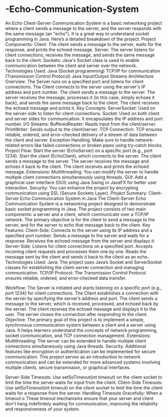 # -Echo-Communication-System

An Echo Client-Server Communication System is a basic networking project where a client sends a message to the server, and the server responds with the same message (an "echo"). It is a great way to understand socket programming in Java. Here’s a detailed breakdown of the project:
Project Components:
Client: The client sends a message to the server, waits for the response, and prints the echoed message.
Server: The server listens for client connections, receives the message, and sends the same message back to the client.
Sockets: Java's Socket class is used to enable communication between the client and server over the network.
Technologies Used:
Java (Socket programming)
TCP/IP for communication (Transmission Control Protocol)
Java Input/Output Streams
Architecture Overview:
The Server runs on a specified port and listens for client connections.
The Client connects to the server using the server's IP address and port number.
The client sends a message to the server.
The server receives the message, processes it (in this case, simply echoes it back), and sends the same message back to the client.
The client receives the echoed message and prints it.
Key Concepts:
ServerSocket: Used on the server-side to listen for client connections.
Socket: Used on both client and server sides for communication. It encapsulates the IP address and port number.
I/O Streams:
BufferedReader: Reads input from the client/server.
PrintWriter: Sends output to the client/server.
TCP Connection: TCP ensures reliable, ordered, and error-checked delivery of a stream of data between the client and server.
Exception Handling: Make sure to handle network-related errors like failed connections or broken pipes using try-catch blocks.
Project Flow:
Start the server (EchoServer) on a specific port (e.g., port 1234).
Start the client (EchoClient), which connects to the server.
The client sends a message to the server.
The server receives the message and echoes it back to the client.
The client receives and prints the echoed message.
Extensions:
Multithreading: You can modify the server to handle multiple client connections simultaneously using threads.
GUI: Add a graphical user interface (GUI) using Java Swing or JavaFX for better user interaction.
Security: You can enhance the project by encrypting communication using SSL (Secure Sockets Layer).
Project Summary: Client-Server Echo Communication System in Java
The Client-Server Echo Communication System is a networking project designed to demonstrate basic socket programming in Java. The project consists of two main components: a server and a client, which communicate over a TCP/IP network. The primary objective is for the client to send a message to the server, and for the server to echo that message back to the client.
Key Features:
Client-Side:
Connects to the server using its IP address and a specified port number.
Sends a message to the server and waits for a response.
Receives the echoed message from the server and displays it.
Server-Side:
Listens for client connections on a specified port.
Accepts incoming client requests and processes them one by one.
Reads the message sent by the client and sends it back to the client as an echo.
Technologies Used:
Java: The project uses Java’s Socket and ServerSocket classes for establishing the client-server connection and managing communication.
TCP/IP Protocol: The Transmission Control Protocol ensures reliable, ordered, and error-checked data transfer.

Workflow:
The Server is initiated and starts listening on a specific port (e.g., port 1234) for client connections.
The Client establishes a connection with the server by specifying the server’s address and port.
The client sends a message to the server, which is received, processed, and echoed back by the server.
The client receives the echoed message and displays it to the user.
The server closes the connection after responding to the client.
Objective:
The primary goal of this project is to implement a simple, synchronous communication system between a client and a server using Java. It helps learners understand the concepts of network programming, socket communication, and TCP connection management.
Extensions:
Multithreading: The server can be extended to handle multiple client connections simultaneously using Java threads.
Security: Additional features like encryption or authentication can be implemented for secure communication.
This project serves as an introduction to network communication and can be extended for more advanced systems involving multiple clients, secure transmission, or graphical interfaces.

Server-Side Timeouts: Use setSoTimeout(int timeout) on the client socket to limit the time the server waits for input from the client.
Client-Side Timeouts: Use setSoTimeout(int timeout) on the client socket to limit the time the client waits for a response from the server.
Handling Timeouts Gracefully: When a timeout o
These timeout mechanisms ensure that your server and client don't hang indefinitely waiting for communication, improving the reliability and responsiveness of your system.
